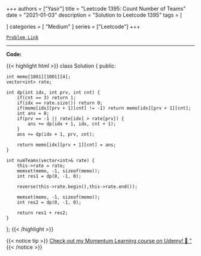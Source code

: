 
+++
authors = ["Yasir"]
title = "Leetcode 1395: Count Number of Teams"
date = "2021-01-03"
description = "Solution to Leetcode 1395"
tags = [
    
]
categories = [
    "Medium"
]
series = ["Leetcode"]
+++



[`Problem Link`](https://leetcode.com/problems/count-number-of-teams/description/)

---

**Code:**

{{< highlight html >}}
class Solution {
public:

    int memo[1001][1001][4];
    vector<int> rate;
    
    int dp(int idx, int prv, int cnt) {
        if(cnt == 3) return 1;
        if(idx == rate.size()) return 0;
        if(memo[idx][prv + 1][cnt] != -1) return memo[idx][prv + 1][cnt];
        int ans = 0;
        if(prv == -1 || rate[idx] > rate[prv]) {
            ans += dp(idx + 1, idx, cnt + 1);
        }
        ans += dp(idx + 1, prv, cnt);
        
        return memo[idx][prv + 1][cnt] = ans;
    }

    int numTeams(vector<int>& rate) {
        this->rate = rate;
        memset(memo, -1, sizeof(memo));
        int res1 = dp(0, -1, 0);

        reverse(this->rate.begin(),this->rate.end());

        memset(memo, -1, sizeof(memo));        
        int res2 = dp(0, -1, 0);

        return res1 + res2;
    }
};
{{< /highlight >}}


{{< notice tip >}}
[Check out my Momentum Learning course on Udemy! 🚀 "](https://www.udemy.com/course/blind-75-the-data-structures-and-algorithms-essentials/)
{{< /notice >}}

